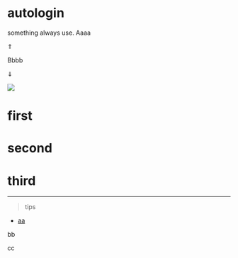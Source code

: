 # autologin
something always use.
Aaaa

&uArr; 

Bbbb


&dArr;


<img src="http://yuml.me/diagram/scruffy/class/[note: ohoh good!{bg:cornsilk}],[Customer]<>1-orders 0..*>[Order], [Order]++*-*>[LineItem], [Order]-1>[DeliveryMethod], [Order]*-*>[Product], [Category]<->[Product], [DeliveryMethod]^[National], [DeliveryMethod]^[International]" >

# first

# second

# third
---
>tips
* [aa](#autologin)

bb

cc
